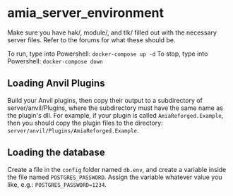 # amia_server_environment

Make sure you have hak/, module/, and tlk/ filled out with the necessary server files. Refer to the forums for what these should be.

To run, type into Powershell: `docker-compose up -d`
To stop, type into Powershell: `docker-compose down`

## Loading Anvil Plugins

Build your Anvil plugins, then copy their output to a subdirectory of server/anvil/Plugins, where the subdirectory must have the same name as the plugin's dll. For example, if your plugin is called `AmiaReforged.Example`, then you should copy the plugin files to the directory: `server/anvil/Plugins/AmiaReforged.Example`.

## Loading the database

Create a file in the `config` folder named `db.env`, and create a variable inside the file named `POSTGRES_PASSWORD`. Assign the variable whatever value you like, e.g.: `POSTGRES_PASSWORD=1234`.

